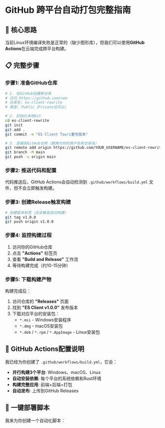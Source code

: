 # GitHub 跨平台自动打包完整指南

## 🎯 核心思路

当前Linux环境编译失败是正常的（缺少图形库），但我们可以使用**GitHub Actions**在云端完成跨平台构建。

## 📋 完整步骤

### 步骤1: 准备GitHub仓库

```bash
# 1. 在GitHub创建新仓库
# 访问 https://github.com/new
# 仓库名: es-client-rewrite
# 类型: Public（Private也可以）

# 2. 初始化本地Git
cd es-client-rewrite
git init
git add .
git commit -m "ES Client Tauri重写版本"

# 3. 连接到GitHub仓库（替换为你的用户名和仓库名）
git remote add origin https://github.com/YOUR_USERNAME/es-client-rewrite.git
git branch -M main
git push -u origin main
```

### 步骤2: 推送代码和配置

代码推送后，GitHub Actions会自动检测到 `.github/workflows/build.yml` 文件，但不会立即触发构建。

### 步骤3: 创建Release触发构建

```bash
# 创建版本标签（这会触发自动构建）
git tag v1.0.0
git push origin v1.0.0
```

### 步骤4: 监控构建过程

1. 访问你的GitHub仓库
2. 点击 **"Actions"** 标签页
3. 查看 **"Build and Release"** 工作流
4. 等待构建完成（约10-15分钟）

### 步骤5: 下载构建产物

构建完成后：
1. 访问仓库的 **"Releases"** 页面
2. 找到 **"ES Client v1.0.0"** 发布版本
3. 下载对应平台的安装包：
   - `*.msi` - Windows安装程序
   - `*.dmg` - macOS安装包
   - `*.deb` / `*.rpm` / `*.AppImage` - Linux安装包

## 🔧 GitHub Actions配置说明

我已经为你创建了 `.github/workflows/build.yml`，它会：

- **并行构建3个平台**: Windows、macOS、Linux
- **自动安装依赖**: 每个平台的系统依赖和Rust环境
- **构建完整应用**: 前端+后端+打包
- **自动发布**: 上传到GitHub Releases

## 🚀 一键部署脚本

我来为你创建一个自动化脚本：